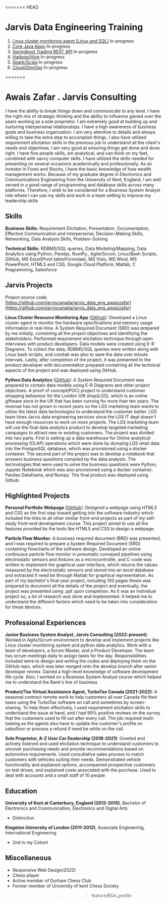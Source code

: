 <<<<<<< HEAD
# Jarvis Data Engineering Training
1. [Linux cluster monitoring agent (Linux and SQL)](./linux_sql) In-progress
2. [Core Java Apps](./core_java) In-progress
3. [Springboot Trading REST API](./springboot) In-progress
4. [Hadoop/Hive](./hadoop) In-progress
5. [Spark/Scala](./spark) In-progress
6. [Cloud/DevOps](./cloud_devops) In-progress

=======
# Awais Zafar . Jarvis Consulting

I have the ability to break things down and communicate to any level. I have the right mix of strategic thinking and the ability to influence gained over the years working as a sole proprietor. I am extremely good at building up and nurturing interpersonal relationships. I have a high awareness of business goals and business organization. I am very attentive to details and always willing to take the extra step to accomplish things. I also have utilized requirement elicitation skills in the previous job to understand all the client's needs and objectives. I am very good at ensuring things get done and done right. I have fine people skills, am analytical, and can think on my feet, combined with savvy computer skills. I have utilized the skills needed for presenting on several occasions academically and professionally. As an investor in Forex and Stocks, I have the basic knowledge of how wealth management works. Because of my graduate degree in Electronics and Communications Engineering from the University of Kent, England, I am well versed in a good range of programming and database skills across many platforms. Therefore, I wish to be considered for a Business System Analyst role where I can use my skills and work in a team setting to improve my leadership skills

## Skills

**Business Skills:** Requirement Elicitation, Presentation, Documentation, Effective Communication and interpersonal, Decision-Making Skills, Networking, Data Analysis Skills, Problem-Solving

**Technical Skills:** RDBMS/SQL queries, Data Modeling/Mapping, Data Analytics using Python, Pandas, NumPy., Agile/Scrum, Linux/Bash Scripts, GitHub, MS Excel(Pivot table/Formulae), MS Visio, MS Word, MS PowerPoint, HTML5 and CSS, Google Cloud Platform, Matlab, C Pragramming, Salesforce

## Jarvis Projects

Project source code: [https://github.com/jarviscanada/jarvis_data_eng_awaiszafar](https://github.com/jarviscanada/jarvis_data_eng_awaiszafar)


**Linux Cluster Resource Monitoring App** [[GitHub](https://github.com/jarviscanada/jarvis_data_eng_awaiszafar/tree/masterhttps://github.com/jarviscanada/jarvis_data_eng_AwaisZafar/tree/feature/creating-ddl/linux_sql/scripts)]: Developed a Linux cluster agent to monitor the hardware specifications and memory usage information in real-time. A System Required Document (SRD) was prepared by me initially, containing all the project objectives and identifying the stakeholders. Performed requirement elicitation technique through open interviews with product developers. Data models were created using E-R Diagrams. To collect the data, RDBMS/SQL queries were written along with Linux bash scripts, and crontab was also to save the data over minute intervals. Lastly, after completion of the project, it was presented to the product developer with documentation prepared containing all the technical aspects of the project and was deployed using GitHub.

**Python Data Analytics** [[GitHub](https://github.com/jarviscanada/jarvis_data_eng_awaiszafar/tree/masterhttps://github.com/jarviscanada/jarvis_data_eng_AwaisZafar/tree/feature/python-data-analytics)]: A System Required Document was prepared to contain data models using E-R Diagrams and other project objectives. A proof of concept(POC) project to understand customer shopping behaviour for the London Gift shop(LGS), which is an online giftware store in the UK that has been running for more than ten years. The revenue has not grown in recent years so the LGS marketing team wants to utilize the latest data technologies to understand the customer better. LGS team hires Jarvis data engineering services since the LGS IT dept doesn't have enough resources to work on more projects. The LGS marketing team will use the final data analytics product to develop targeted marketing campaigns to attract new or existing customers. The project was divided into two parts. First is setting up a data warehouse for Online analytical processing (OLAP) operations which were done by dumping LGS retail data into the PostgreSQL database, which was provisioned using a docker container. The second part of the project was to develop a notebook that answers business questions compiled by the data analysts. The technologies that were used to solve the business questions were Python, Jupyter Notebook which was also provisioned using a docker container, Pandas Dataframe, and Numpy. The final product was deployed using Github.


## Highlighted Projects
**Personal Portfolio Webpage** [[GitHub](https://codepen.io/awais-zafar/full/VwrmjOe)]: Designed a webpage using HTML5 and CSS as the first step toward getting into the software industry which included the links to all other similar front-end projects as part of my self-study front-end development course. This project aimed to use all the features provided by the tools like HTML5 and CSS to design a webpage.

**Particle Flow Monitor**: A business required document (BRD) was presented, and I was required to prepare a System Required Document (SRD) containing flowcharts of the software design. Developed an online continuous particle flow monitor in pneumatic conveyed pipelines using electrostatic sensors and Arduino as a microcontroller, and C-code was written to implement the graphical user interface, which returns the values measured by the electrostatic sensors and stored into an excel database and extracted if need be through Matlab for graphical representation. As part of my bachelor's final year project, including 100 pages thesis was prepared to document all the details of the project and eventually, the project was presented using .ppt upon completion. As it was an individual project so, a lot of research was done and implemented. It helped me to understand the different factors which need to be taken into consideration for these devices.


## Professional Experiences

**Junior Business System Analyst, Jarvis Consulting (2022-present)**: Worked in Agile/Scrum environment to develop and implement projects like Linux cluster monitoring system and python data analytics. Work with a team of developers, a Scrum Master, and a Product Developer. The team has scrum meetings daily to assign tasks for the day. Responsibilities included were to design and writing the codes and deploying them on the GitHub repo, which was later merged onto the develop branch after senior developer review. Gained a high-level knowledge of software development life cycle. Also, I worked on a Business System Analyst course which helped me to understand the Bank's line of business

**Product/Tax Virtual Assistance Agent, TurboTax Canada (2021-2022)**: A seasonal contract remote work to help customers all over Canada file their taxes using the TurboTax software on call and sometimes by screen-sharing. To help them effectively, I used requirement elicitation skills to understand the issue at hand, and I had 99% positive reviews on the survey that the customers used to fill out after every call. The job required multi-tasking as the agents also have to update the customer's profile on salesfloor or process a refund if need be while on the call.

**Sole Proprietor, A-Z User Car Dealership (2018-2021)**:  Greeted and actively listened and used elicitation technique to understand customers to uncover purchasing needs and provide recommendations based on automotive requirements. Used consultative sales process to match customers with vehicles suiting their needs. Demonstrated vehicle functionality and explained options, accompanied prospective customers on test drives, and explained costs associated with the purchase. Used to deal with accounts and a small staff of 10 people


## Education
**University of Kent at Canterbury, England (2012-2015)**, Bachelor of Electronics and Communication, Electronics and Digital Arts
- Distinction

**Kingston University of London (2011-2012)**, Associate Engineering, International Engineering
- 2nd in my Cohort


## Miscellaneous
- Responsive Web Design(2022)
- Chess player
- Active member of Durham Chess Club
- Former member of University of kent Chess Society
>>>>>>> feature/BSA_profile

